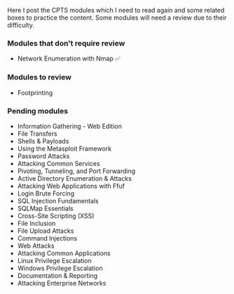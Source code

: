 Here I post the CPTS modules which I need to read again and some related boxes to practice the content. Some modules will need a review due to their difficulty.

### Modules that don't require review

* Network Enumeration with Nmap ✅

### Modules to review

- Footprinting


### Pending modules

- Information Gathering - Web Edition
- File Transfers
- Shells & Payloads
- Using the Metasploit Framework
- Password Attacks
- Attacking Common Services
- Pivoting, Tunneling, and Port Forwarding
- Active Directory Enumeration & Attacks
- Attacking Web Applications with Ffuf
- Login Brute Forcing
- SQL Injection Fundamentals
- SQLMap Essentials
- Cross-Site Scripting (XSS)
- File Inclusion
- File Upload Attacks
- Command Injections
- Web Attacks
- Attacking Common Applications
- Linux Privilege Escalation
- Windows Privilege Escalation
- Documentation & Reporting
- Attacking Enterprise Networks